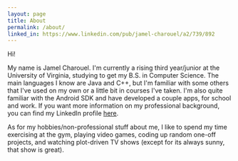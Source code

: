 ```yaml
---
layout: page
title: About
permalink: /about/
linked_in: https://www.linkedin.com/pub/jamel-charouel/a2/739/892
---
```


Hi!

My name is Jamel Charouel. I'm currently a rising third year/junior at the University of Virginia, studying to get my B.S. in Computer Science.  The main languages I know are Java and C++, but I'm familiar with some others that I've used on my own or a little bit in courses I've taken. I'm also quite familiar with the Android SDK and have developed a couple apps, for school and work. If you want more information on my professional background, you can find my LinkedIn profile [here](https://www.linkedin.com/pub/jamel-charouel/a2/739/892).

As for my hobbies/non-professional stuff about me, I like to spend my time exercising at the gym, playing video games, coding up random one-off projects, and watching plot-driven TV shows (except for its always sunny, that show is great).